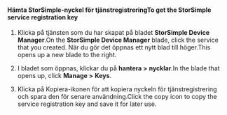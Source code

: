 #### <a name="to-get-the-storsimple-service-registration-key"></a><span data-ttu-id="73dbd-101">Hämta StorSimple-nyckel för tjänstregistrering</span><span class="sxs-lookup"><span data-stu-id="73dbd-101">To get the StorSimple service registration key</span></span>

1.  <span data-ttu-id="73dbd-102">Klicka på tjänsten som du har skapat på bladet **StorSimple Device Manager**.</span><span class="sxs-lookup"><span data-stu-id="73dbd-102">On the **StorSimple Device Manager** blade, click the service that you created.</span></span> <span data-ttu-id="73dbd-103">När du gör det öppnas ett nytt blad till höger.</span><span class="sxs-lookup"><span data-stu-id="73dbd-103">This opens up a new blade to the right.</span></span>

2.  <span data-ttu-id="73dbd-104">I bladet som öppnas, klickar du på **hantera &gt;**  **nycklar**.</span><span class="sxs-lookup"><span data-stu-id="73dbd-104">In the blade that opens up, click **Manage &gt;** **Keys**.</span></span>

3.  <span data-ttu-id="73dbd-105">Klicka på Kopiera-ikonen för att kopiera nyckeln för tjänstregistrering och spara den för senare användning.</span><span class="sxs-lookup"><span data-stu-id="73dbd-105">Click the copy icon to copy the service registration key and save it for later use.</span></span>